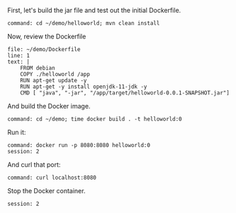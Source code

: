 First, let's build the jar file and test out the initial Dockerfile.

```terminal:execute
command: cd ~/demo/helloworld; mvn clean install
```

Now, review the Dockerfile

```editor:replace-text-selection
file: ~/demo/Dockerfile
line: 1
text: |
    FROM debian
    COPY ./helloworld /app
    RUN apt-get update -y
    RUN apt-get -y install openjdk-11-jdk -y
    CMD [ "java", "-jar", "/app/target/helloworld-0.0.1-SNAPSHOT.jar"]
```

And build the Docker image.

```terminal:execute
command: cd ~/demo; time docker build . -t helloworld:0
```

Run it:

```terminal:execute
command: docker run -p 8080:8080 helloworld:0
session: 2
```

And curl that port:

```terminal:execute
command: curl localhost:8080
```

Stop the Docker container.


```terminal:interrupt
session: 2
```